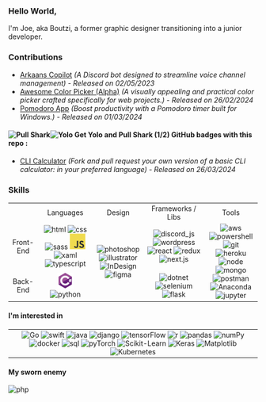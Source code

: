 ### Hello World,
I'm Joe, aka Boutzi, a former graphic designer transitioning into a junior developer. <!-- I'm the founder of Arkaans since 2014, a solution for gamers. -->

### Contributions
- [Arkaans Copilot](https://github.com/Arkaans/arkaans-copilot) *(A Discord bot designed to streamline voice channel management)* - *Released on 02/05/2023*
- [Awesome Color Picker (Alpha)](https://github.com/Boutzi/awsome-picker) *(A visually appealing and practical color picker crafted specifically for web projects.)* - *Released on 26/02/2024*
- [Pomodoro App](https://github.com/Boutzi/pomodoro/) *(Boost productivity with a Pomodoro timer built for Windows.)* - *Released on 01/03/2024*

#### <img src="https://github.githubassets.com/assets/pull-shark-default-498c279a747d.png" alt="Pull Shark" title="Pull Shark" width="28" height="28"/><img src="https://github.githubassets.com/assets/yolo-default-be0bbff04951.png" alt="Yolo" title="Yolo" width="28" height="28"/> Get **Yolo** and **Pull Shark** (1/2) GitHub badges with this repo :
- [CLI Calculator](https://github.com/Boutzi/cli-calculator) *(Fork and pull request your own version of a basic CLI calculator: in your preferred language)* - *Released on 26/03/2024*


### Skills  
<table>
  <tr align="center">
    <td></td>
    <td>Languages</td>
    <td>Design</td>
    <td>Frameworks / Libs</td>
    <td>Tools</td>
  </tr>
  <tr align="center">
    <td>Front-End</td>
    <td>
      <img src="https://upload.wikimedia.org/wikipedia/commons/3/38/HTML5_Badge.svg" alt="html" title="HTML5" width="32" height="32"/>
      <img src="https://upload.wikimedia.org/wikipedia/commons/6/62/CSS3_logo.svg" alt="css" title="CSS3" width="32" height="32"/>
      <img src="https://cdn.worldvectorlogo.com/logos/sass-1.svg" alt="sass" title="Sass" width="32" height="32"/>
      <img src="https://raw.githubusercontent.com/devicons/devicon/master/icons/javascript/javascript-original.svg" alt="javascript" title="JavaScript" width="32" height="32"/>
      <img src="https://insideware.fr/img/dotnet/winui.svg" alt="xaml" title="XAML" width="32" height="32"/>
      <img src="https://icon.icepanel.io/Technology/svg/TypeScript.svg" alt="typescript" title="TypeScript" width="32" height="32"/>
    </td>
    <td rowspan="2">
      <img src="https://upload.wikimedia.org/wikipedia/commons/a/af/Adobe_Photoshop_CC_icon.svg" alt="photoshop" title="Adobe Photoshop"  width="32" height="32"/>
      <img src="https://upload.wikimedia.org/wikipedia/commons/f/fb/Adobe_Illustrator_CC_icon.svg" alt="illustrator" title="Adobe Illustrator" width="32" height="32"/>
      <img src="https://upload.wikimedia.org/wikipedia/commons/4/48/Adobe_InDesign_CC_icon.svg" alt="InDesign" title="Adobe InDesign" width="32" height="32"/><br>
      <img src="https://upload.wikimedia.org/wikipedia/commons/3/33/Figma-logo.svg" alt="figma" title="Figma" width="32" height="32"/>
    </td>
    <td>
      <img src="https://icon.icepanel.io/Technology/svg/Discord.js.svg" alt="discord_js" title="Discord JS" width="32" height="32"/>
      <img src="https://www.vectorlogo.zone/logos/wordpress/wordpress-tile.svg" alt="wordpress" title="Wordpress" width="32" height="32"/>
      <img src="https://upload.wikimedia.org/wikipedia/commons/a/a7/React-icon.svg" alt="react" title="React" width="32" height="32"/>
      <img src="https://cdn.worldvectorlogo.com/logos/redux.svg" alt="redux" title="Redux" width="32" height="32"/>
      <img src="https://www.svgrepo.com/show/354113/nextjs-icon.svg" alt="next.js" title="Next.js" width="32" height=32"/>
    </td>
    <td rowspan="2">
      <img src="https://upload.wikimedia.org/wikipedia/commons/9/93/Amazon_Web_Services_Logo.svg" alt="aws" title="Amazon Web Services" width="32" height="32"/>
      <img src="https://www.svgrepo.com/show/373992/powershell.svg" alt="powershell" title="PowerShell" width="32" height="32"/>
      <img src="https://upload.wikimedia.org/wikipedia/commons/3/3f/Git_icon.svg" alt="git" title="Git" width="32" height="32"/>
      <img src="https://icon.icepanel.io/Technology/svg/Heroku.svg" alt="heroku" title="Heroku" width="32" height="32"/>
      <img src="https://cdn.worldvectorlogo.com/logos/nodejs-icon.svg" alt="node" title="Node.js" width="32" height="32"/><br>
      <img src="https://upload.wikimedia.org/wikipedia/commons/d/dc/Mongodb-icon.svg" alt="mongo" title="MongoDB" width="32" height="32"/>
      <img src="https://www.vectorlogo.zone/logos/getpostman/getpostman-icon.svg" alt="postman" title="Postman" width="32" height="32"/>
      <img src="https://icon.icepanel.io/Technology/svg/Anaconda.svg" alt="Anaconda" title="Anaconda" width="32" height="32"/>
      <img src="https://www.svgrepo.com/show/373718/jupyter.svg" alt="jupyter" title="Jupyter" width="32" height="32"/>
    </td>
  </tr>
  <tr align="center">
    <td>Back-End</td>
    <td>
      <img src="https://raw.githubusercontent.com/devicons/devicon/master/icons/csharp/csharp-original.svg" alt="csharp" title="C# .Net" width="32" height="32"/>
      <img src="https://upload.wikimedia.org/wikipedia/commons/c/c3/Python-logo-notext.svg" alt="python" title="Python" width="32" height="32"/>
    </td>
    <td>
      <img src="https://upload.wikimedia.org/wikipedia/commons/7/7d/Microsoft_.NET_logo.svg" alt="dotnet" title=".Net" width="32" height="32"/>
      <img src="https://www.svgrepo.com/show/354321/selenium.svg" alt="selenium" title="Selenium" width="32" height="32"/>
      <img src="https://flask.palletsprojects.com/en/3.0.x/_static/shortcut-icon.png" alt="flask" title="Flask" width="32" height="32"/>
    </td>
  </tr>
</table>

#### I'm interested in
<table>
  <tr align="center">
    <td>
      <img src="https://cdn.worldvectorlogo.com/logos/golang-1.svg" alt="Go" title="Go" width="32" height="32"/>
      <img src="https://icon.icepanel.io/Technology/svg/Swift.svg" alt="swift" title="Swift" width="32" height="32"/>
      <img src="https://icon.icepanel.io/Technology/svg/Java.svg" alt="java" title="Java" width="32" height="32"/>
      <img src="https://www.svgrepo.com/show/353657/django-icon.svg" alt="django" title="Django" width="32" height="32"/>
      <img src="https://upload.wikimedia.org/wikipedia/commons/thumb/2/2d/Tensorflow_logo.svg/173px-Tensorflow_logo.svg.png?20170429160244" alt="tensorFlow" title="TensorFlow" width="32" height="32"/>
      <img src="https://upload.wikimedia.org/wikipedia/commons/thumb/1/1b/R_logo.svg/1086px-R_logo.svg.png?20240131042527" alt="r" title="R" width="32" height="32"/>
      <img src="https://upload.wikimedia.org/wikipedia/commons/thumb/2/22/Pandas_mark.svg/135px-Pandas_mark.svg.png" alt="pandas" title="Pandas" width="32" height="32"/>
      <img src="https://cdn.worldvectorlogo.com/logos/numpy-1.svg" alt="numPy" title="NumPy" width="32" height="32"/>
      <img src="https://www.svgrepo.com/show/349342/docker.svg" alt="docker" title="Docker" width="32" height="32"/>
      <img src="https://www.svgrepo.com/show/331760/sql-database-generic.svg" alt="sql" title="SQL" width="32" height="32"/>
      <img src="https://upload.wikimedia.org/wikipedia/commons/thumb/1/10/PyTorch_logo_icon.svg/744px-PyTorch_logo_icon.svg.png?20200318225611" alt="pyTorch" title="PyTorch" width="32" height="32"/>
      <img src="https://upload.wikimedia.org/wikipedia/commons/thumb/0/05/Scikit_learn_logo_small.svg/390px-Scikit_learn_logo_small.svg.png" alt="Scikit-Learn" title="Scikit-Learn" width="32" height="32"/>
      <img src="https://icon.icepanel.io/Technology/svg/Keras.svg" alt="Keras" title="Keras" width="32" height="32"/>
      <img src="https://icon.icepanel.io/Technology/svg/Matplotlib.svg" alt="Matplotlib" title="Matplotlib" width="32" height="32"/>
      <img src="https://www.svgrepo.com/show/376331/kubernetes.svg" alt="Kubernetes" title="Kubernetes" width="32" height="32"/>
    </td>
  </tr>
</table>

#### My sworn enemy 
<img src="https://www.svgrepo.com/show/452088/php.svg" alt="php" title="Php" width="32" height="32"/>
